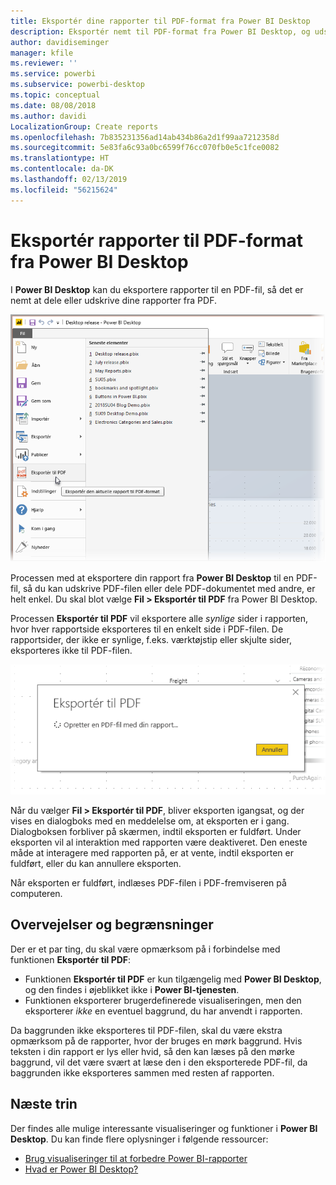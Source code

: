 ```yaml
---
title: Eksportér dine rapporter til PDF-format fra Power BI Desktop
description: Eksportér nemt til PDF-format fra Power BI Desktop, og udskriv derefter PDF-rapporterne
author: davidiseminger
manager: kfile
ms.reviewer: ''
ms.service: powerbi
ms.subservice: powerbi-desktop
ms.topic: conceptual
ms.date: 08/08/2018
ms.author: davidi
LocalizationGroup: Create reports
ms.openlocfilehash: 7b835231356ad14ab434b86a2d1f99aa7212358d
ms.sourcegitcommit: 5e83fa6c93a0bc6599f76cc070fb0e5c1fce0082
ms.translationtype: HT
ms.contentlocale: da-DK
ms.lasthandoff: 02/13/2019
ms.locfileid: "56215624"
---
```

# <a name="export-reports-to-pdf-from-power-bi-desktop"></a>Eksportér rapporter til PDF-format fra Power BI Desktop
I **Power BI Desktop** kan du eksportere rapporter til en PDF-fil, så det er nemt at dele eller udskrive dine rapporter fra PDF.

![Eksportér til PDF](media/desktop-export-to-pdf/export-to-pdf_01.png)

Processen med at eksportere din rapport fra **Power BI Desktop** til en PDF-fil, så du kan udskrive PDF-filen eller dele PDF-dokumentet med andre, er helt enkel. Du skal blot vælge **Fil > Eksportér til PDF** fra Power BI Desktop.

Processen **Eksportér til PDF** vil eksportere alle *synlige* sider i rapporten, hvor hver rapportside eksporteres til en enkelt side i PDF-filen. De rapportsider, der ikke er synlige, f.eks. værktøjstip eller skjulte sider, eksporteres ikke til PDF-filen. 

![Eksport til PDF i gang](media/desktop-export-to-pdf/export-to-pdf_02.png)

Når du vælger **Fil > Eksportér til PDF**, bliver eksporten igangsat, og der vises en dialogboks med en meddelelse om, at eksporten er i gang. Dialogboksen forbliver på skærmen, indtil eksporten er fuldført. Under eksporten vil al interaktion med rapporten være deaktiveret. Den eneste måde at interagere med rapporten på, er at vente, indtil eksporten er fuldført, eller du kan annullere eksporten. 

Når eksporten er fuldført, indlæses PDF-filen i PDF-fremviseren på computeren. 

## <a name="considerations-and-limitations"></a>Overvejelser og begrænsninger
Der er et par ting, du skal være opmærksom på i forbindelse med funktionen **Eksportér til PDF**:

* Funktionen **Eksportér til PDF** er kun tilgængelig med **Power BI Desktop**, og den findes i øjeblikket ikke i **Power BI-tjenesten**.
* Funktionen eksporterer brugerdefinerede visualiseringen, men den eksporterer *ikke* en eventuel baggrund, du har anvendt i rapporten.

Da baggrunden ikke eksporteres til PDF-filen, skal du være ekstra opmærksom på de rapporter, hvor der bruges en mørk baggrund. Hvis teksten i din rapport er lys eller hvid, så den kan læses på den mørke baggrund, vil det være svært at læse den i den eksporterede PDF-fil, da baggrunden ikke eksporteres sammen med resten af rapporten. 



## <a name="next-steps"></a>Næste trin
Der findes alle mulige interessante visualiseringer og funktioner i **Power BI Desktop**. Du kan finde flere oplysninger i følgende ressourcer:

* [Brug visualiseringer til at forbedre Power BI-rapporter](desktop-visual-elements-for-reports.md)
* [Hvad er Power BI Desktop?](desktop-what-is-desktop.md)


